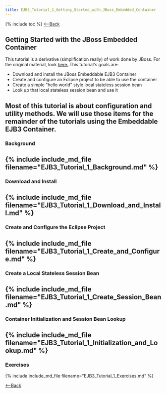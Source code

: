 ```yaml
---
title: EJB3_Tutorial_1_Getting_Started_with_JBoss_Embedded_Container
---
```

{% include toc %}
[<--Back](EJB_3_and_Java_Persistence_API)

## Getting Started with the JBoss Embedded Container

This tutorial is a derivative (simplification really) of work done by JBoss. For the original material, look [here.](http://docs.jboss.org/ejb3/embedded/embedded.html) This tutorial's goals are:
* Download and install the JBoss Embeddable EJB3 Container
* Create and configure an Eclipse project to be able to use the container
* Create a simple "hello world" style local stateless session bean
* Look up that local stateless session bean and use it

Most of this tutorial is about configuration and utility methods. We will use those items for the remainder of the tutorials using the Embeddable EJB3 Container.
----
### Background
{% include include_md_file filename="EJB3_Tutorial_1_Background.md" %}
----
### Download and Install
{% include include_md_file filename="EJB3_Tutorial_1_Download_and_Install.md" %}
----
### Create and Configure the Eclipse Project
{% include include_md_file filename="EJB3_Tutorial_1_Create_and_Configure.md" %}
----
### Create a Local Stateless Session Bean
{% include include_md_file filename="EJB3_Tutorial_1_Create_Session_Bean.md" %}
----
### Container Initialization and Session Bean Lookup
{% include include_md_file filename="EJB3_Tutorial_1_Initialization_and_Lookup.md" %}
----
### Exercises
{% include include_md_file filename="EJB3_Tutorial_1_Exercises.md" %}

[<--Back](EJB_3_and_Java_Persistence_API)
